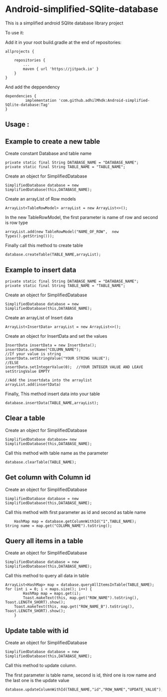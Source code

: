 # Android-simplified-SQlite-database
This is a simplified android SQlite database library project

To use it:

Add it in your root build.gradle at the end of repositories:


    allprojects {

		repositories {
			...
			maven { url 'https://jitpack.io' }
		} 
	}
  
And add the deppendency

	dependencies {
	         implementation 'com.github.adhilMhdk:Android-simplified-SQlite-database:Tag'
    }
    
    
    
Usage :
--------------------------------------------------
Example to create a new table
-----------------------------------------

Create constant Database and table name

    private static final String DATABASE_NAME = "DATABASE_NAME";
    private static final String TABLE_NAME = "TABLE_NAME";
  
Create an object for SimplifiedDatabase

    SimplifiedDatabase database = new SimplifiedDatabase(this,DATABASE_NAME);

Create an arrayList of Row models

    ArrayList<TableRowModel> arrayList = new ArrayList<>();
    
In the new TableRowModel, the first parameter is name of row and second is row type

    arrayList.add(new TableRowModel("NAME_OF_ROW",  new Types().getString())); 
    
Finally call this method to create table
    
    database.createTable(TABLE_NAME,arrayList);

Example to insert data
----------------------------------------------

	private static final String DATABASE_NAME = "DATABASE_NAME";
	private static final String TABLE_NAME = "TABLE_NAME";
	
Create an object for SimplifiedDatabase

	SimplifiedDatabase database = new SimplifiedDatabase(this,DATABASE_NAME);
	
Create an arrayList of Insert data

	ArrayList<InsertData> arrayList = new ArrayList<>();
	
Create an object for InsertData and set the values


	InsertData insertData = new InsertData();
	insertData.setName("COLUMN_NAME");
	//If your value is string
	insertData.setStringValue("YOUR STRING VALUE");
	//ELSE
	insertData.setIntegerValue(0);  //YOUR INTEGER VALUE AND LEAVE setStringValue EMPTY
	
	//Add the insertdata into the arraylist
	arrayList.add(insertData)
Finally, This method insert data into your table
	
	database.insertData(TABLE_NAME,arrayList);


Clear a table
-------------

Create an object for SimplifiedDatabase

	SimplifiedDatabase database= new SimplifiedDatabase(this,DATABASE_NAME);
Call this method with table name as the parameter

	database.clearTable(TABLE_NAME);


Get column with Column id
-----------------------------

Create an object for SimplifiedDatabase

	SimplifiedDatabase database = new SimplifiedDatabase(this,DATABASE_NAME);
Call this method with first parameter as id and second as table name

        HashMap map = database.getColumnWithId("1",TABLE_NAME);
	String name = map.get("COLUMN_NAME").toString();

Query all items in a table
----------------------------

Create an object for SimplifiedDatabase

	SimplifiedDatabase database = new SimplifiedDatabase(this,DATABASE_NAME);
Call this method to query all data in table
	
	ArrayList<HashMap> map = database.queryAllItemsInTable(TABLE_NAME);
	for (int i = 0; i < maps.size(); i++) {
            HashMap map = maps.get(i);
            Toast.makeText(this, map.get("ROW_NAME").toString(), Toast.LENGTH_SHORT).show();
	    Toast.makeText(this, map.get("ROW_NAME_B").toString(), Toast.LENGTH_SHORT).show();
        }
	
Update table with id
---------------------

Create an object for SimplifiedDatabase

	SimplifiedDatabase database = new SimplifiedDatabase(this,DATABASE_NAME);
	
Call this method to update column.

The first parameter is table name, second is id, third one is row name and the last one is the update value

	database.updateColumnWithId(TABLE_NAME,"id","ROW_NAME","UPDATE_VALUE");
